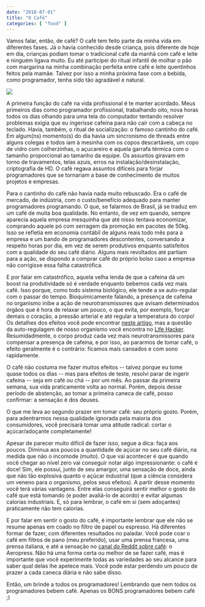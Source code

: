 ```yaml
---
date: "2018-07-01"
title: "O Café"
categories: [ "food" ]
---
```

Vamos falar, então, de café? O café tem feito parte da minha vida em diferentes fases. Já o havia conhecido desde criança, pois diferente de hoje em dia, crianças podiam tomar o tradicional café da manhã com café e leite e ninguém ligava muito. Eu até participei do ritual infantil de molhar o pão com margarina na minha combinação perfeita entre café e leite quentinhos feitos pela mamãe. Talvez por isso a minha próxima fase com a bebida, como programador, tenha sido tão agradável e natural.

![](http://i.imgur.com/M1j9TWc.jpg)

A primeira função do café na vida profissional é te manter acordado. Meus primeiros dias como programador profissional, trabalhando oito, nova horas todos os dias olhando para uma tela do computador tentando resolver problemas exigia que eu ingerisse cafeína para não cair com a cabeça no teclado. Havia, também, o ritual de socialização: o famoso cantinho do café. Em algum(ns) momento(s) do dia havia um sincronismo de threads entre alguns colegas e todos iam à mesinha com os copos descartáveis, um copo de vidro com colherzinhas, o açucareiro e aquela garrafa térmica com o tamanho proporcional ao tamanho da equipe. Os assuntos giravam em torno de travamentos, telas azuis, erros na instalação/desinstalação, criptografia de HD. O café regava assuntos difíceis para forjar programadores que se tornariam a base de conhecimento de muitos projetos e empresas.

Para o cantinho do café não havia nada muito rebuscado. Era o café de mercado, de indústria, com o custo/benefício adequado para manter programadores programando. O que, se falarmos de Brasil, já se traduz em um café de muita boa qualidade. No entanto, de vez em quando, sempre aparecia aquela empresa mesquinha que até nisso tentava economizar, comprando aquele pó com serragem da promoção em pacotes de 50kg. Isso se refletia em economia contábil de alguns reais todo mês para a empresa e um bando de programadores descontentes, conversando a respeito horas por dia, em vez de serem produtivos enquanto satisfeitos com a qualidade do seu café diário. Alguns mais revoltados até partiam para a ação, se dispondo a comprar café do próprio bolso caso a empresa não corrigisse essa falha catastrófica.

E por falar em catastrófico, aquela velha lenda de que a cafeína dá um boost na produtividade só é verdade enquanto bebemos cada vez mais café. Isso porque, como todo sistema biológico, ele tende a se auto-regular com o passar do tempo. Bioquimicamente falando, a presença de cafeína no organismo inibe a ação de neurotransmissores que avisam determinados órgãos que é hora de relaxar um pouco, o que evita, por exemplo, forçar demais o coração, a pressão arterial e até regular a temperatura do corpo! Os detalhes dos efeitos você pode encontrar [neste artigo](http://neuromed91.blogspot.com.br/2010/08/cafeina.html), mas a questão da auto-regulagem de nosso organismo você encontra no [Life Hacker](http://lifehacker.com/5585217/what-caffeine-actually-does-to-your-brain). Resumidadmente, o corpo produz cada vez mais neurotransmissores para compensar a presença de cafeína, e por isso, ao pararmos de tomar café, o efeito geralmente é o contrário: ficamos mais cansados e com sono rapidamente.

O café não costuma me fazer muitos efeitos -- talvez porque eu tome quase todos os dias -- mas para efeitos de teste, resolvi parar de ingerir cafeína -- seja em café ou chá -- por um mês. Ao passar da primeira semana, sua vida praticamente volta ao normal. Porém, depois desse período de abstenção, ao tomar a primeira caneca de café, posso confirmar: a sensação é dos deuses.

O que me leva ao segundo prazer em tomar café: seu próprio gosto. Porém, para adentrarmos nessa qualidade ignorada pela maioria dos consumidores, você precisará tomar uma atitude radical: cortar o açúcar/adoçante completamente!

Apesar de parecer muito difícil de fazer isso, segue a dica: faça aos poucos. Diminua aos poucos a quantidade de açúcar no seu café diário, na medida que não o incomode (muito). O que vai acontecer é que quando você chegar ao nível zero vai conseguir notar algo impressionante: o café é doce! Sim, ele possui, junto de seu amargor, uma sensação de doce, ainda que não tão explosiva quanto o açúcar industrial (que a ciência considera um veneno para o organismo, pelos seus efeitos). A partir desse momento você terá várias vantagens. Entre elas conseguirá sentir melhor o gosto do café que está tomando (e poder avaliá-lo de acordo) e evitar algumas calorias industriais. E, só para lembrar, o café em si (sem adoçantes) praticamente não tem calorias.

E por falar em sentir o gosto do café, é importante lembrar que ele não se resume apenas em coado no filtro de papel ou espresso. Há diferentes formar de fazer, com diferentes resultados no paladar. Você pode coar o café em filtros de pano (meu preferido), usar uma prensa francesa, uma prensa italiana, e até a sensação no [canal do Reddit sobre café](https://www.reddit.com/r/Coffee/): o Aeropress. Não há uma forma certa ou melhor de se fazer café, mas é importante que você experimente todas as variedades ao seu alcance para saber qual delas lhe apetece mais. Você pode estar perdendo um pouco de prazer a cada caneca diária e não sabe disso.

Então, um brinde a todos os programadores! Lembrando que nem todos os programadores bebem café. Apenas os BONS programadores bebem café ;)
